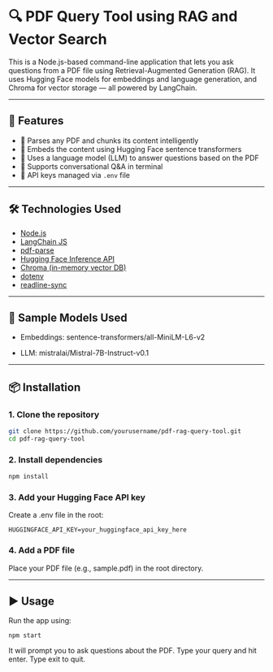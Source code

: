 # 🔍 PDF Query Tool using RAG and Vector Search

This is a Node.js-based command-line application that lets you ask questions from a PDF file using Retrieval-Augmented Generation (RAG). It uses Hugging Face models for embeddings and language generation, and Chroma for vector storage — all powered by LangChain.

---

## 🚀 Features

- 📄 Parses any PDF and chunks its content intelligently
- 🧠 Embeds the content using Hugging Face sentence transformers
- 🤖 Uses a language model (LLM) to answer questions based on the PDF
- 🔁 Supports conversational Q&A in terminal
- 🔐 API keys managed via `.env` file

---

## 🛠️ Technologies Used

- [Node.js](https://nodejs.org/)
- [LangChain JS](https://js.langchain.com/)
- [pdf-parse](https://www.npmjs.com/package/pdf-parse)
- [Hugging Face Inference API](https://huggingface.co/inference-api)
- [Chroma (in-memory vector DB)](https://www.trychroma.com/)
- [dotenv](https://www.npmjs.com/package/dotenv)
- [readline-sync](https://www.npmjs.com/package/readline-sync)

---

## 🧪 Sample Models Used

- Embeddings: sentence-transformers/all-MiniLM-L6-v2

- LLM: mistralai/Mistral-7B-Instruct-v0.1

---

## 📦 Installation

### 1. Clone the repository
```bash
git clone https://github.com/yourusername/pdf-rag-query-tool.git
cd pdf-rag-query-tool
```
### 2. Install dependencies
```bash
npm install
```
### 3. Add your Hugging Face API key

Create a .env file in the root:
```
HUGGINGFACE_API_KEY=your_huggingface_api_key_here
```

### 4. Add a PDF file

Place your PDF file (e.g., sample.pdf) in the root directory.

---

## ▶️ Usage

Run the app using:
```
npm start
```
It will prompt you to ask questions about the PDF. Type your query and hit enter. Type exit to quit.
